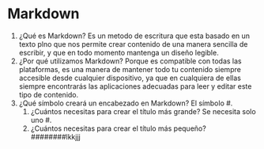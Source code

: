 # Markdown
1. ¿Qué es Markdown?
   Es un metodo de escritura que esta basado en un texto plno que nos permite crear contenido de una manera sencilla de escribir, y que en todo momento mantenga un diseño legible.
4. ¿Por qué utilizamos Markdown?
Porque es compatible con todas las plataformas,  es una manera de mantener todo tu contenido siempre accesible desde cualquier dispositivo, ya que en cualquiera de ellas siempre encontrarás las aplicaciones adecuadas para leer y editar este tipo de contenido.
5. ¿Qué símbolo creará un encabezado en Markdown?
El símbolo #.
     1. ¿Cuántos necesitas para crear el título más grande?
        Se necesita solo uno #.
     2. ¿Cuántos necesitas para crear el título más pequeño?
########lkkjjj
 
